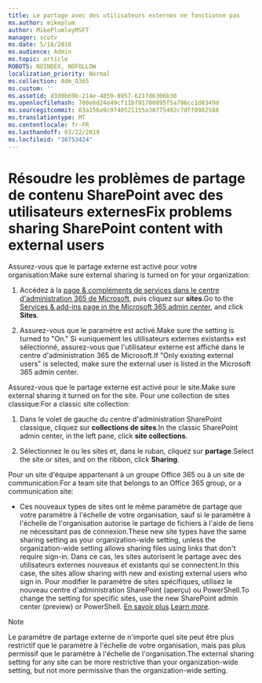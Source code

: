 ```yaml
---
title: Le partage avec des utilisateurs externes ne fonctionne pas
ms.author: mikeplum
author: MikePlumleyMSFT
manager: scotv
ms.date: 5/18/2018
ms.audience: Admin
ms.topic: article
ROBOTS: NOINDEX, NOFOLLOW
localization_priority: Normal
ms.collection: Adm_O365
ms.custom: ''
ms.assetid: d3d0b69b-214e-4859-8957-621fd6306b30
ms.openlocfilehash: 700e6d24e49cf11bf91780895f5a796cc1d8349d
ms.sourcegitcommit: 03a156a9c9740521155a30775492c7dff0982588
ms.translationtype: MT
ms.contentlocale: fr-FR
ms.lasthandoff: 03/22/2019
ms.locfileid: "30753424"
---
```

# <a name="fix-problems-sharing-sharepoint-content-with-external-users"></a><span data-ttu-id="be4ec-102">Résoudre les problèmes de partage de contenu SharePoint avec des utilisateurs externes</span><span class="sxs-lookup"><span data-stu-id="be4ec-102">Fix problems sharing SharePoint content with external users</span></span>

<span data-ttu-id="be4ec-103">Assurez-vous que le partage externe est activé pour votre organisation:</span><span class="sxs-lookup"><span data-stu-id="be4ec-103">Make sure external sharing is turned on for your organization:</span></span>
  
1. <span data-ttu-id="be4ec-104">Accédez à la [page &amp; compléments de services dans le centre d'administration 365 de Microsoft](https://portal.office.com/adminportal/home#/Settings/ServicesAndAddIns), puis cliquez sur **sites**.</span><span class="sxs-lookup"><span data-stu-id="be4ec-104">Go to the [Services &amp; add-ins page in the Microsoft 365 admin center](https://portal.office.com/adminportal/home#/Settings/ServicesAndAddIns), and click **Sites**.</span></span>
    
2. <span data-ttu-id="be4ec-105">Assurez-vous que le paramètre est activé.</span><span class="sxs-lookup"><span data-stu-id="be4ec-105">Make sure the setting is turned to "On."</span></span> <span data-ttu-id="be4ec-106">Si «uniquement les utilisateurs externes existants» est sélectionné, assurez-vous que l'utilisateur externe est affiché dans le centre d'administration 365 de Microsoft.</span><span class="sxs-lookup"><span data-stu-id="be4ec-106">If "Only existing external users" is selected, make sure the external user is listed in the Microsoft 365 admin center.</span></span>
    
<span data-ttu-id="be4ec-107">Assurez-vous que le partage externe est activé pour le site.</span><span class="sxs-lookup"><span data-stu-id="be4ec-107">Make sure external sharing it turned on for the site.</span></span> <span data-ttu-id="be4ec-108">Pour une collection de sites classique:</span><span class="sxs-lookup"><span data-stu-id="be4ec-108">For a classic site collection:</span></span>
  
1. <span data-ttu-id="be4ec-109">Dans le volet de gauche du centre d'administration SharePoint classique, cliquez sur **collections de sites**.</span><span class="sxs-lookup"><span data-stu-id="be4ec-109">In the classic SharePoint admin center, in the left pane, click **site collections**.</span></span>
    
2. <span data-ttu-id="be4ec-110">Sélectionnez le ou les sites et, dans le ruban, cliquez sur **partage**.</span><span class="sxs-lookup"><span data-stu-id="be4ec-110">Select the site or sites, and on the ribbon, click **Sharing**.</span></span>
    
<span data-ttu-id="be4ec-111">Pour un site d'équipe appartenant à un groupe Office 365 ou à un site de communication:</span><span class="sxs-lookup"><span data-stu-id="be4ec-111">For a team site that belongs to an Office 365 group, or a communication site:</span></span>
  
- <span data-ttu-id="be4ec-112">Ces nouveaux types de sites ont le même paramètre de partage que votre paramètre à l'échelle de votre organisation, sauf si le paramètre à l'échelle de l'organisation autorise le partage de fichiers à l'aide de liens ne nécessitant pas de connexion.</span><span class="sxs-lookup"><span data-stu-id="be4ec-112">These new site types have the same sharing setting as your organization-wide setting, unless the organization-wide setting allows sharing files using links that don't require sign-in.</span></span> <span data-ttu-id="be4ec-113">Dans ce cas, les sites autorisent le partage avec des utilisateurs externes nouveaux et existants qui se connectent.</span><span class="sxs-lookup"><span data-stu-id="be4ec-113">In this case, the sites allow sharing with new and existing external users who sign in.</span></span> <span data-ttu-id="be4ec-114">Pour modifier le paramètre de sites spécifiques, utilisez le nouveau centre d'administration SharePoint (aperçu) ou PowerShell.</span><span class="sxs-lookup"><span data-stu-id="be4ec-114">To change the setting for specific sites, use the new SharePoint admin center (preview) or PowerShell.</span></span> <span data-ttu-id="be4ec-115">[En savoir plus](https://go.microsoft.com/fwlink/?linkid=871863).</span><span class="sxs-lookup"><span data-stu-id="be4ec-115">[Learn more](https://go.microsoft.com/fwlink/?linkid=871863).</span></span>
    
> [!NOTE]
> <span data-ttu-id="be4ec-116">Le paramètre de partage externe de n'importe quel site peut être plus restrictif que le paramètre à l'échelle de votre organisation, mais pas plus permissif que le paramètre à l'échelle de l'organisation.</span><span class="sxs-lookup"><span data-stu-id="be4ec-116">The external sharing setting for any site can be more restrictive than your organization-wide setting, but not more permissive than the organization-wide setting.</span></span> 
  

